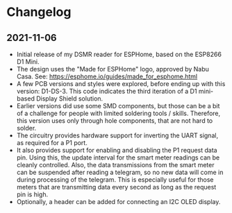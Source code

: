 # Changelog

## 2021-11-06

* Initial release of my DSMR reader for ESPHome, based on the ESP8266 D1 Mini.
* The design uses the "Made for ESPHome" logo, approved by Nabu Casa.
  See: https://esphome.io/guides/made_for_esphome.html
* A few PCB versions and styles were explored, before ending up with this version: D1-DS-3.
  This code indicates the third iteration of a D1 mini-based Display Shield solution.
* Earlier versions did use some SMD components, but those can be a bit of a challenge for people
  with limited soldering tools / skills. Therefore, this version uses only through hole components,
  that are not hard to solder.
* The circuitry provides hardware support for inverting the UART signal, as required for a P1 port.
* It also provides support for enabling and disabling the P1 request data pin. Using this, the
  update interval for the smart meter readings can be cleanly controlled. Also, the data transmissions
  from the smart meter can be suspended after reading a telegram, so no new data will come in during
  processing of the telegram. This is especially useful for those meters that are transmitting data
  every second as long as the request pin is high.
* Optionally, a header can be added for connecting an I2C OLED display.

